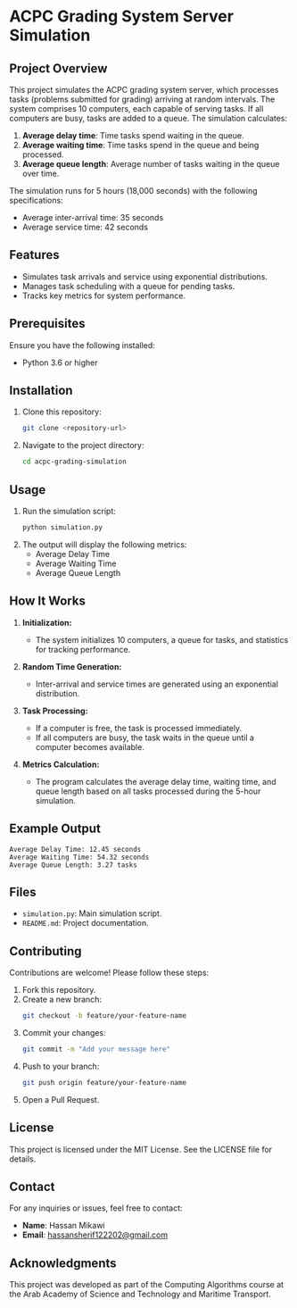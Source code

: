 # ACPC Grading System Server Simulation

## Project Overview
This project simulates the ACPC grading system server, which processes tasks (problems submitted for grading) arriving at random intervals. The system comprises 10 computers, each capable of serving tasks. If all computers are busy, tasks are added to a queue. The simulation calculates:

1. **Average delay time**: Time tasks spend waiting in the queue.
2. **Average waiting time**: Time tasks spend in the queue and being processed.
3. **Average queue length**: Average number of tasks waiting in the queue over time.

The simulation runs for 5 hours (18,000 seconds) with the following specifications:
- Average inter-arrival time: 35 seconds
- Average service time: 42 seconds

## Features
- Simulates task arrivals and service using exponential distributions.
- Manages task scheduling with a queue for pending tasks.
- Tracks key metrics for system performance.

## Prerequisites
Ensure you have the following installed:
- Python 3.6 or higher

## Installation
1. Clone this repository:
   ```bash
   git clone <repository-url>
   ```
2. Navigate to the project directory:
   ```bash
   cd acpc-grading-simulation
   ```

## Usage
1. Run the simulation script:
   ```bash
   python simulation.py
   ```
2. The output will display the following metrics:
   - Average Delay Time
   - Average Waiting Time
   - Average Queue Length

## How It Works
1. **Initialization:**
   - The system initializes 10 computers, a queue for tasks, and statistics for tracking performance.

2. **Random Time Generation:**
   - Inter-arrival and service times are generated using an exponential distribution.

3. **Task Processing:**
   - If a computer is free, the task is processed immediately.
   - If all computers are busy, the task waits in the queue until a computer becomes available.

4. **Metrics Calculation:**
   - The program calculates the average delay time, waiting time, and queue length based on all tasks processed during the 5-hour simulation.

## Example Output
```text
Average Delay Time: 12.45 seconds
Average Waiting Time: 54.32 seconds
Average Queue Length: 3.27 tasks
```

## Files
- `simulation.py`: Main simulation script.
- `README.md`: Project documentation.

## Contributing
Contributions are welcome! Please follow these steps:
1. Fork this repository.
2. Create a new branch:
   ```bash
   git checkout -b feature/your-feature-name
   ```
3. Commit your changes:
   ```bash
   git commit -m "Add your message here"
   ```
4. Push to your branch:
   ```bash
   git push origin feature/your-feature-name
   ```
5. Open a Pull Request.

## License
This project is licensed under the MIT License. See the LICENSE file for details.

## Contact
For any inquiries or issues, feel free to contact:
- **Name**: Hassan Mikawi
- **Email**: [hassansherif122202@gmail.com](mailto:hassansherif122202@gmail.com)

## Acknowledgments
This project was developed as part of the Computing Algorithms course at the Arab Academy of Science and Technology and Maritime Transport.

